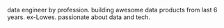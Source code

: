 data engineer by profession. building awesome data products from last 6 years. ex-Lowes. passionate about data and tech.
